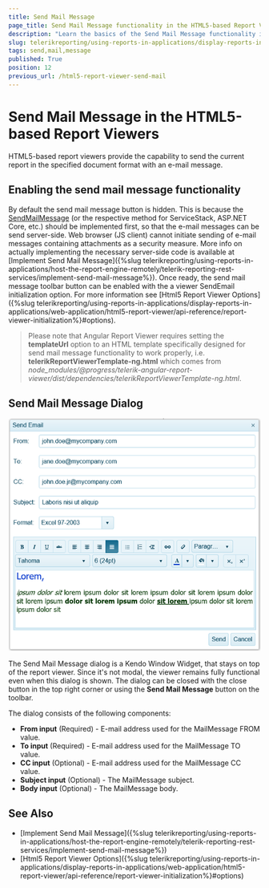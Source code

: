 ```yaml
---
title: Send Mail Message
page_title: Send Mail Message functionality in the HTML5-based Report Viewers
description: "Learn the basics of the Send Mail Message functionality in the HTML5-based Report Viewers in Telerik Reporting."
slug: telerikreporting/using-reports-in-applications/display-reports-in-applications/web-application/send-mail-message
tags: send,mail,message
published: True
position: 12
previous_url: /html5-report-viewer-send-mail
---
```


# Send Mail Message in the HTML5-based Report Viewers

HTML5-based report viewers provide the capability to send the current report in the specified document format with an e-mail message.

## Enabling the send mail message functionality

By default the send mail message button is hidden. This is because the [SendMailMessage](/reporting/api/Telerik.Reporting.Services.WebApi.ReportsControllerBase#Telerik_Reporting_Services_WebApi_ReportsControllerBase_SendMailMessage) (or the respective method for ServiceStack, ASP.NET Core, etc.) should be implemented first, so that the e-mail messages can be send server-side. Web browser (JS client) cannot initiate sending of e-mail messages containing attachments as a security measure. More info on actually implementing the necessary server-side code is available at [Implement Send Mail Message]({%slug telerikreporting/using-reports-in-applications/host-the-report-engine-remotely/telerik-reporting-rest-services/implement-send-mail-message%}). Once ready, the send mail message toolbar button can be enabled with the a viewer SendEmail initialization option. For more information see [Html5 Report Viewer Options]({%slug telerikreporting/using-reports-in-applications/display-reports-in-applications/web-application/html5-report-viewer/api-reference/report-viewer-initialization%}#options).

> Please note that Angular Report Viewer requires setting the __templateUrl__ option to an HTML template specifically designed for send mail message functionality to work properly, i.e. __telerikReportViewerTemplate-ng.html__ which comes from *node_modules/@progress/telerik-angular-report-viewer/dist/dependencies/telerikReportViewerTemplate-ng.html*.

## Send Mail Message Dialog

![The Send Mail Message Dialog in the Html5 Report Viewer showing a filled form ready to be sent](images/HTML5ReportViewer/send-mail-msg-dialog.png)

The Send Mail Message dialog is a Kendo Window Widget, that stays on top of the report viewer. Since it's not modal, the viewer remains fully functional even when this dialog is shown. The dialog can be closed with the close button in the top right corner or using the __Send Mail Message__ button on the toolbar.

The dialog consists of the following components:

* __From input__ (Required) - E-mail address used for the MailMessage FROM value.
* __To input__ (Required) - E-mail address used for the MailMessage TO value.
* __CC input__ (Optional) - E-mail address used for the MailMessage CC value.
* __Subject input__ (Optional) - The MailMessage subject.
* __Body input__ (Optional) - The MailMessage body.

## See Also

* [Implement Send Mail Message]({%slug telerikreporting/using-reports-in-applications/host-the-report-engine-remotely/telerik-reporting-rest-services/implement-send-mail-message%})
* [Html5 Report Viewer Options]({%slug telerikreporting/using-reports-in-applications/display-reports-in-applications/web-application/html5-report-viewer/api-reference/report-viewer-initialization%}#options)
